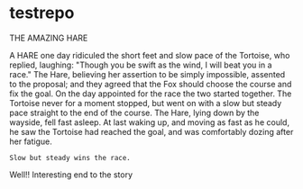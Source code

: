 # testrepo
THE AMAZING HARE


  A HARE one day ridiculed the short feet and slow pace of the
Tortoise, who replied, laughing:  "Though you be swift as the
wind, I will beat you in a race."  The Hare, believing her
assertion to be simply impossible, assented to the proposal; and
they agreed that the Fox should choose the course and fix the
goal.  On the day appointed for the race the two started
together.  The Tortoise never for a moment stopped, but went on
with a slow but steady pace straight to the end of the course. 
The Hare, lying down by the wayside, fell fast asleep.  At last
waking up, and moving as fast as he could, he saw the Tortoise
had reached the goal, and was comfortably dozing after her
fatigue.  


    Slow but steady wins the race.  


Well!! Interesting end to the story
